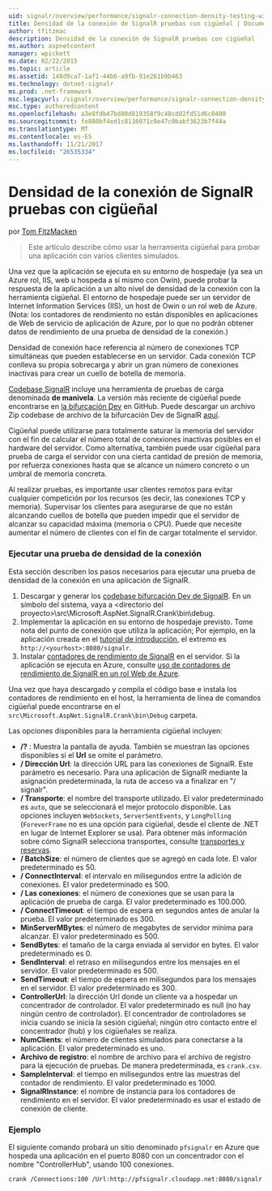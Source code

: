 ```yaml
---
uid: signalr/overview/performance/signalr-connection-density-testing-with-crank
title: Densidad de la conexión de SignalR pruebas con cigüeñal | Documentos de Microsoft
author: tfitzmac
description: Densidad de la conexión de SignalR pruebas con cigüeñal
ms.author: aspnetcontent
manager: wpickett
ms.date: 02/22/2015
ms.topic: article
ms.assetid: 148d9ca7-1af1-44b6-a9fb-91e261b9b463
ms.technology: dotnet-signalr
ms.prod: .net-framework
msc.legacyurl: /signalr/overview/performance/signalr-connection-density-testing-with-crank
msc.type: authoredcontent
ms.openlocfilehash: a3e8fdb47bd80d819358f9c48cd82fd51d6c0400
ms.sourcegitcommit: fe880bf4ed1c8116071c0e47c0babf3623b7f44a
ms.translationtype: MT
ms.contentlocale: es-ES
ms.lasthandoff: 11/21/2017
ms.locfileid: "26535334"
---
```

<a name="signalr-connection-density-testing-with-crank"></a>Densidad de la conexión de SignalR pruebas con cigüeñal
====================
por [Tom FitzMacken](https://github.com/tfitzmac)

> Este artículo describe cómo usar la herramienta cigüeñal para probar una aplicación con varios clientes simulados.


Una vez que la aplicación se ejecuta en su entorno de hospedaje (ya sea un Azure rol, IIS, web u hospeda a sí mismo con Owin), puede probar la respuesta de la aplicación a un alto nivel de densidad de la conexión con la herramienta cigüeñal. El entorno de hospedaje puede ser un servidor de Internet Information Services (IIS), un host de Owin o un rol web de Azure. (Nota: los contadores de rendimiento no están disponibles en aplicaciones de Web de servicio de aplicación de Azure, por lo que no podrán obtener datos de rendimiento de una prueba de densidad de la conexión.)

Densidad de conexión hace referencia al número de conexiones TCP simultáneas que pueden establecerse en un servidor. Cada conexión TCP conlleva su propia sobrecarga y abrir un gran número de conexiones inactivas para crear un cuello de botella de memoria.

[Codebase SignalR](https://github.com/signalr/signalr) incluye una herramienta de pruebas de carga denominada **de manivela**. La versión más reciente de cigüeñal puede encontrarse en [la bifurcación Dev](https://github.com/SignalR/signalr/tree/dev) en GitHub. Puede descargar un archivo Zip codebase de archivo de la bifurcación Dev de SignalR [aquí](https://github.com/SignalR/SignalR/archive/dev.zip).

Cigüeñal puede utilizarse para totalmente saturar la memoria del servidor con el fin de calcular el número total de conexiones inactivas posibles en el hardware del servidor. Como alternativa, también puede usar cigüeñal para prueba de carga el servidor con una cierta cantidad de presión de memoria, por refuerza conexiones hasta que se alcance un número concreto o un umbral de memoria concreta.

Al realizar pruebas, es importante usar clientes remotos para evitar cualquier competición por los recursos (es decir, las conexiones TCP y memoria). Supervisar los clientes para asegurarse de que no están alcanzando cuellos de botella que pueden impedir que el servidor de alcanzar su capacidad máxima (memoria o CPU). Puede que necesite aumentar el número de clientes con el fin de cargar totalmente el servidor.

### <a name="running-a-connection-density-test"></a>Ejecutar una prueba de densidad de la conexión

Esta sección describen los pasos necesarios para ejecutar una prueba de densidad de la conexión en una aplicación de SignalR.

1. Descargar y generar los [codebase bifurcación Dev de SignalR](https://github.com/SignalR/SignalR/archive/dev.zip). En un símbolo del sistema, vaya a &lt;directorio del proyecto&gt;\src\Microsoft.AspNet.SignalR.Crank\bin\debug.
2. Implementar la aplicación en su entorno de hospedaje previsto. Tome nota del punto de conexión que utiliza la aplicación; Por ejemplo, en la aplicación creada en el [tutorial de introducción](../getting-started/tutorial-getting-started-with-signalr.md), el extremo es `http://<yourhost>:8080/signalr`.
3. Instalar [contadores de rendimiento de SignalR](signalr-performance.md#perfcounters) en el servidor. Si la aplicación se ejecuta en Azure, consulte [uso de contadores de rendimiento de SignalR en un rol Web de Azure](using-signalr-performance-counters-in-an-azure-web-role.md).

Una vez que haya descargado y compila el código base e instala los contadores de rendimiento en el host, la herramienta de línea de comandos cigüeñal puede encontrarse en el `src\Microsoft.AspNet.SignalR.Crank\bin\Debug` carpeta.

Las opciones disponibles para la herramienta cigüeñal incluyen:

- **/?** : Muestra la pantalla de ayuda. También se muestran las opciones disponibles si el **Url** se omite el parámetro.
- **/ Dirección Url**: la dirección URL para las conexiones de SignalR. Este parámetro es necesario. Para una aplicación de SignalR mediante la asignación predeterminada, la ruta de acceso va a finalizar en "/ signalr".
- **/ Transporte**: el nombre del transporte utilizado. El valor predeterminado es `auto`, que se seleccionará el mejor protocolo disponible. Las opciones incluyen `WebSockets`, `ServerSentEvents`, y `LongPolling` (`ForeverFrame` no es una opción para cigüeñal, desde el cliente de .NET en lugar de Internet Explorer se usa). Para obtener más información sobre cómo SignalR selecciona transportes, consulte [transportes y reservas](../getting-started/introduction-to-signalr.md#transports).
- **/ BatchSize**: el número de clientes que se agregó en cada lote. El valor predeterminado es 50.
- **/ ConnectInterval**: el intervalo en milisegundos entre la adición de conexiones. El valor predeterminado es 500.
- **/ Las conexiones**: el número de conexiones que se usan para la aplicación de prueba de carga. El valor predeterminado es 100.000.
- **/ ConnectTimeout**: el tiempo de espera en segundos antes de anular la prueba. El valor predeterminado es 300.
- **MinServerMBytes**: el número de megabytes de servidor mínima para alcanzar. El valor predeterminado es 500.
- **SendBytes**: el tamaño de la carga enviada al servidor en bytes. El valor predeterminado es 0.
- **SendInterval**: el retraso en milisegundos entre los mensajes en el servidor. El valor predeterminado es 500.
- **SendTimeout**: el tiempo de espera en milisegundos para los mensajes en el servidor. El valor predeterminado es 300.
- **ControllerUrl**: la dirección Url donde un cliente va a hospedar un concentrador de controlador. El valor predeterminado es null (no hay ningún centro de controlador). El concentrador de controladores se inicia cuando se inicia la sesión cigüeñal; ningún otro contacto entre el concentrador (hub) y los cigüeñales se realiza.
- **NumClients**: el número de clientes simulados para conectarse a la aplicación. El valor predeterminado es uno.
- **Archivo de registro**: el nombre de archivo para el archivo de registro para la ejecución de pruebas. De manera predeterminada, es `crank.csv`.
- **SampleInterval**: el tiempo en milisegundos entre las muestras del contador de rendimiento. El valor predeterminado es 1000.
- **SignalRInstance**: el nombre de instancia para los contadores de rendimiento en el servidor. El valor predeterminado es usar el estado de conexión de cliente.

### <a name="example"></a>Ejemplo

El siguiente comando probará un sitio denominado `pfsignalr` en Azure que hospeda una aplicación en el puerto 8080 con un concentrador con el nombre "ControllerHub", usando 100 conexiones.

`crank /Connections:100 /Url:http://pfsignalr.cloudapp.net:8080/signalr`
